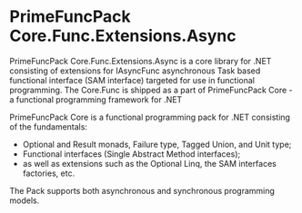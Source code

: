 # PrimeFuncPack Core.Func.Extensions.Async

PrimeFuncPack Core.Func.Extensions.Async is a core library for .NET consisting of extensions for IAsyncFunc asynchronous Task based functional interface (SAM interface) targeted for use in functional programming.
The Core.Func is shipped as a part of PrimeFuncPack Core - a functional programming framework for .NET

PrimeFuncPack Core is a functional programming pack for .NET consisting of the fundamentals:
- Optional and Result monads, Failure type, Tagged Union, and Unit type;
- Functional interfaces (Single Abstract Method interfaces);
- as well as extensions such as the Optional Linq, the SAM interfaces factories, etc.

The Pack supports both asynchronous and synchronous programming models.
